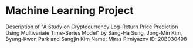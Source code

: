 # Machine Learning Project
Description of "A Study on Cryptocurrency Log-Return Price Prediction Using Multivariate Time-Series Model" by Sang-Ha Sung, Jong-Min Kim, Byung-Kwon Park and Sangjin Kim 
Name: Miras Pirniyazov
ID: 20B030498
